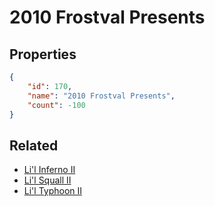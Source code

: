 # 2010 Frostval Presents

<no description available>

## Properties

```json
{
    "id": 170,
    "name": "2010 Frostval Presents",
    "count": -100
}
```

## Related

- [Li'l Inferno II](../items/4725-li-l-inferno-ii.md)
- [Li'l Squall II](../items/4726-li-l-squall-ii.md)
- [Li'l Typhoon II](../items/4727-li-l-typhoon-ii.md)

